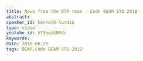 ```yaml
---
title: News from the OTP team - Code BEAM STO 2018
abstract: 
speaker_id: kenneth-lundin
type: video
youtube_id: 5T9aqVGNK6c
keywords: 
date: 2018-06-25
tags: BEAM,Code BEAM STO 2018
---
```


